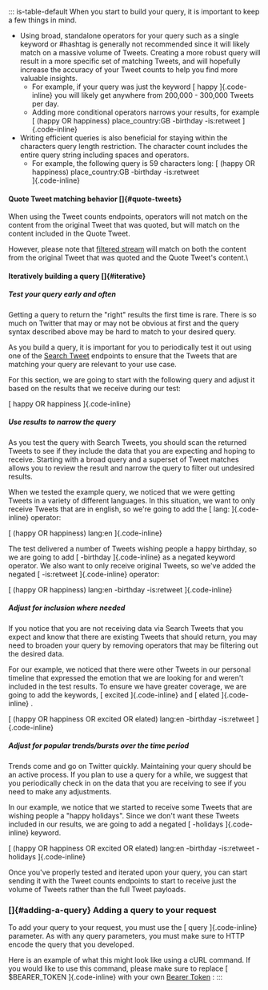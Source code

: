 ::: is-table-default
When you start to build your query, it is important to keep a few things
in mind.

-   Using broad, standalone operators for your query such as a single
    keyword or #hashtag is generally not recommended since it will
    likely match on a massive volume of Tweets. Creating a more robust
    query will result in a more specific set of matching Tweets, and
    will hopefully increase the accuracy of your Tweet counts to help
    you find more valuable insights.
    -   For example, if your query was just the keyword [ happy
        ]{.code-inline} you will likely get anywhere from 200,000 -
        300,000 Tweets per day.
    -   Adding more conditional operators narrows your results, for
        example [ (happy OR happiness) place_country:GB -birthday
        -is:retweet ]{.code-inline}
-   Writing efficient queries is also beneficial for staying within the
    characters query length restriction. The character count includes
    the entire query string including spaces and operators.
    -   For example, the following query is 59 characters long: [ (happy
        OR happiness) place_country:GB -birthday -is:retweet\
        ]{.code-inline}

####  Quote Tweet matching behavior []{#quote-tweets}

When using the Tweet counts endpoints, operators will not match on the
content from the original Tweet that was quoted, but will match on the
content included in the Quote Tweet.

However, please note that [filtered
stream](/en/docs/twitter-api/tweets/filtered-stream) will match on both
the content from the original Tweet that was quoted and the Quote
Tweet\'s content.\

#### Iteratively building a query []{#iterative}

##### Test your query early and often

Getting a query to return the \"right\" results the first time is rare.
There is so much on Twitter that may or may not be obvious at first and
the query syntax described above may be hard to match to your desired
query.

As you build a query, it is important for you to periodically test it
out using one of the [Search Tweet](/en/docs/twitter-api/tweets/search)
endpoints to ensure that the Tweets that are matching your query are
relevant to your use case.

For this section, we are going to start with the following query and
adjust it based on the results that we receive during our test:

[ happy OR happiness ]{.code-inline}

##### Use results to narrow the query

As you test the query with Search Tweets, you should scan the returned
Tweets to see if they include the data that you are expecting and hoping
to receive. Starting with a broad query and a superset of Tweet matches
allows you to review the result and narrow the query to filter out
undesired results.

When we tested the example query, we noticed that we were getting Tweets
in a variety of different languages. In this situation, we want to only
receive Tweets that are in english, so we're going to add the [ lang:
]{.code-inline} operator:

[ (happy OR happiness) lang:en ]{.code-inline}

The test delivered a number of Tweets wishing people a happy birthday,
so we are going to add [ -birthday ]{.code-inline} as a negated keyword
operator. We also want to only receive original Tweets, so we've added
the negated [ -is:retweet ]{.code-inline} operator:

[ (happy OR happiness) lang:en -birthday -is:retweet ]{.code-inline}

##### Adjust for inclusion where needed

If you notice that you are not receiving data via Search Tweets that you
expect and know that there are existing Tweets that should return, you
may need to broaden your query by removing operators that may be
filtering out the desired data.

For our example, we noticed that there were other Tweets in our personal
timeline that expressed the emotion that we are looking for and weren't
included in the test results. To ensure we have greater coverage, we are
going to add the keywords, [ excited ]{.code-inline} and [ elated
]{.code-inline} .

[ (happy OR happiness OR excited OR elated) lang:en -birthday
-is:retweet ]{.code-inline}

##### Adjust for popular trends/bursts over the time period

Trends come and go on Twitter quickly. Maintaining your query should be
an active process. If you plan to use a query for a while, we suggest
that you periodically check in on the data that you are receiving to see
if you need to make any adjustments.

In our example, we notice that we started to receive some Tweets that
are wishing people a "happy holidays". Since we don't want these Tweets
included in our results, we are going to add a negated [ -holidays
]{.code-inline} keyword.

[ (happy OR happiness OR excited OR elated) lang:en -birthday
-is:retweet -holidays ]{.code-inline}

Once you\'ve properly tested and iterated upon your query, you can start
sending it with the Tweet counts endpoints to start to receive just the
volume of Tweets rather than the full Tweet payloads.

### []{#adding-a-query} Adding a query to your request

To add your query to your request, you must use the [ query
]{.code-inline} parameter. As with any query parameters, you must make
sure to HTTP encode the query that you developed.

Here is an example of what this might look like using a cURL command. If
you would like to use this command, please make sure to replace [
\$BEARER_TOKEN ]{.code-inline} with your own [Bearer
Token](/en/docs/authentication/oauth-2-0) :
:::
